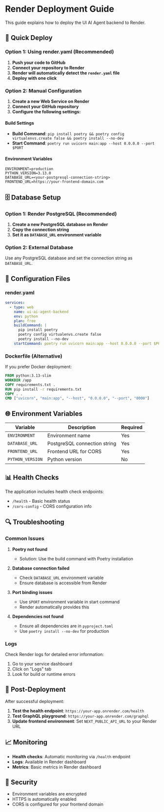 # Render Deployment Guide

This guide explains how to deploy the UI AI Agent backend to Render.

## 🚀 Quick Deploy

### Option 1: Using render.yaml (Recommended)

1. **Push your code to GitHub**
2. **Connect your repository to Render**
3. **Render will automatically detect the `render.yaml` file**
4. **Deploy with one click**

### Option 2: Manual Configuration

1. **Create a new Web Service on Render**
2. **Connect your GitHub repository**
3. **Configure the following settings:**

#### Build Settings
- **Build Command**: `pip install poetry && poetry config virtualenvs.create false && poetry install --no-dev`
- **Start Command**: `poetry run uvicorn main:app --host 0.0.0.0 --port $PORT`

#### Environment Variables
```
ENVIRONMENT=production
PYTHON_VERSION=3.13.0
DATABASE_URL=<your-postgresql-connection-string>
FRONTEND_URL=https://your-frontend-domain.com
```

## 🗄️ Database Setup

### Option 1: Render PostgreSQL (Recommended)

1. **Create a new PostgreSQL database on Render**
2. **Copy the connection string**
3. **Set it as `DATABASE_URL` environment variable**

### Option 2: External Database

Use any PostgreSQL database and set the connection string as `DATABASE_URL`.

## 🔧 Configuration Files

### render.yaml
```yaml
services:
  - type: web
    name: ui-ai-agent-backend
    env: python
    plan: free
    buildCommand: |
      pip install poetry
      poetry config virtualenvs.create false
      poetry install --no-dev
    startCommand: poetry run uvicorn main:app --host 0.0.0.0 --port $PORT
```

### Dockerfile (Alternative)
If you prefer Docker deployment:
```dockerfile
FROM python:3.13-slim
WORKDIR /app
COPY requirements.txt .
RUN pip install -r requirements.txt
COPY . .
CMD ["uvicorn", "main:app", "--host", "0.0.0.0", "--port", "8000"]
```

## 🌐 Environment Variables

| Variable | Description | Required |
|----------|-------------|----------|
| `ENVIRONMENT` | Environment name | Yes |
| `DATABASE_URL` | PostgreSQL connection string | Yes |
| `FRONTEND_URL` | Frontend URL for CORS | Yes |
| `PYTHON_VERSION` | Python version | No |

## 📊 Health Checks

The application includes health check endpoints:
- `/health` - Basic health status
- `/cors-config` - CORS configuration info

## 🔍 Troubleshooting

### Common Issues

1. **Poetry not found**
   - Solution: Use the build command with Poetry installation

2. **Database connection failed**
   - Check `DATABASE_URL` environment variable
   - Ensure database is accessible from Render

3. **Port binding issues**
   - Use `$PORT` environment variable in start command
   - Render automatically provides this

4. **Dependencies not found**
   - Ensure all dependencies are in `pyproject.toml`
   - Use `poetry install --no-dev` for production

### Logs

Check Render logs for detailed error information:
1. Go to your service dashboard
2. Click on "Logs" tab
3. Look for build or runtime errors

## 🚀 Post-Deployment

After successful deployment:

1. **Test the health endpoint**: `https://your-app.onrender.com/health`
2. **Test GraphQL playground**: `https://your-app.onrender.com/graphql`
3. **Update frontend environment**: Set `NEXT_PUBLIC_API_URL` to your Render URL

## 📈 Monitoring

- **Health checks**: Automatic monitoring via `/health` endpoint
- **Logs**: Available in Render dashboard
- **Metrics**: Basic metrics in Render dashboard

## 🔐 Security

- Environment variables are encrypted
- HTTPS is automatically enabled
- CORS is configured for your frontend domain 